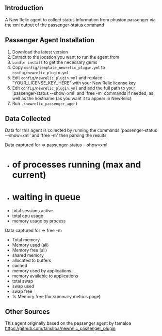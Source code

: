 ## Introduction

A New Relic agent to collect status information from phusion passenger via the xml output of the passenger-status command

## Passenger Agent Installation

1. Download the latest version
2. Extract to the location you want to run the agent from
3. `bundle install` to get the necessary gems
4. Copy `config/template_newrelic_plugin.yml` to `config/newrelic_plugin.yml`
5. Edit `config/newrelic_plugin.yml` and replace "YOUR_LICENSE_KEY_HERE" with your New Relic license key
6. Edit `config/newrelic_plugin.yml` and add the full path to your 'passenger-status --show=xml' and 'free -m' commands if needed, as well as the hostname (as you want it to appear in NewRelic)
7. Run `./newrelic_passenger_agent`

## Data Collected

Data for this agent is collected by running the commands 'passenger-status --show=xml' and 'free -m' then parsing the results

Data captured for => passenger-status --show=xml
- # of processes running (max and current)
- # waiting in queue
- total sessions active
- total cpu usage
- memory usage by process

Data captured for => free -m
- Total memory
- Memory used (all)
- Memory free (all)
- shared memory
- allocated to buffers
- cached
- memory used by applications
- memory available to applications
- total swap
- swap used
- swap free
- % Memory free (for summary metrics page)

## Other Sources

This agent originally based on the passenger agent by tamaloa https://github.com/tamaloa/newrelic_passenger_plugin
